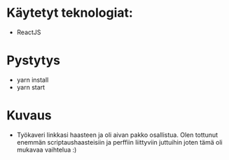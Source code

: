 # Käytetyt teknologiat:

- ReactJS

# Pystytys

- yarn install
- yarn start

# Kuvaus

- Työkaveri linkkasi haasteen ja oli aivan pakko osallistua. Olen tottunut enemmän scriptaushaasteisiin ja perffiin liittyviin juttuihin joten tämä oli mukavaa vaihtelua :)
